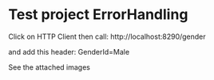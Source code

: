 # Test project ErrorHandling

Click on HTTP Client then call: http://localhost:8290/gender

and add this header: GenderId=Male

See the attached images


